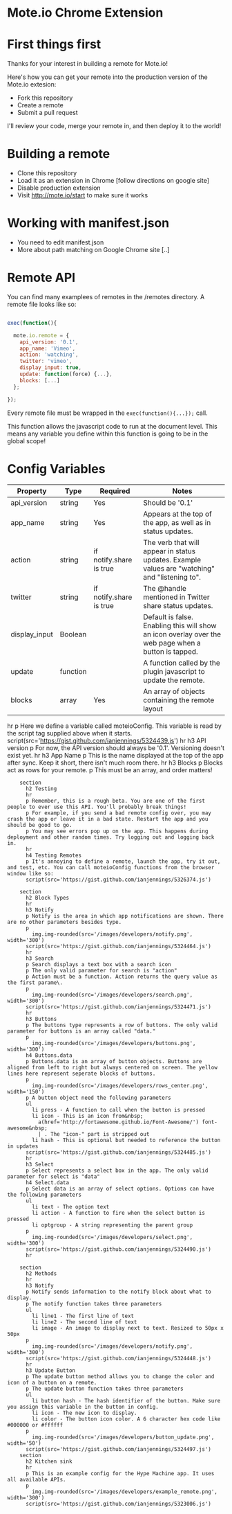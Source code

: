 Mote.io Chrome Extension
=================

# First things first

Thanks for your interest in building a remote for Mote.io! 

Here's how you can get your remote into the production version of the Mote.io extesion:

* Fork this repository
* Create a remote
* Submit a pull request

I'll review your code, merge your remote in, and then deploy it to the world!

# Building a remote

* Clone this repository
* Load it as an extension in Chrome [follow directions on google site]
* Disable production extension
* Visit http://mote.io/start to make sure it works
 
# Working with manifest.json

* You need to edit manifest.json
* More about path matching on Google Chrome site [..]

# Remote API

You can find many examplees of remotes in the /remotes directory. A remote file looks like so:

```javascript

exec(function(){

  mote.io.remote = {
    api_version: '0.1',
    app_name: 'Vimeo',
    action: 'watching',
    twitter: 'vimeo',
    display_input: true,
    update: function(force) {...},
    blocks: [...]
  };

});

```

Every remote file must be wrapped in the ```exec(function(){...});``` call. 

This function allows the javascript code to run at the document level. This means any variable you define within this function
is going to be in the global scope! 

# Config Variables


Property | Type | Required | Notes
--- | --- | --- | ---
api_version | string | Yes | Should be '0.1'
app_name | string | Yes | Appears at the top of the app, as well as in status updates.
action | string | if notify.share is true | The verb that will appear in status updates. Example values are "watching" and "listening to".
twitter | string | if notify.share is true | The @handle mentioned in Twitter share status updates.
display_input | Boolean | |  Default is false. Enabling this will show an icon overlay over the web page when a button is tapped.
update | function | | A function called by the plugin javascript to update the remote.
blocks | array | Yes | An array of objects containing the remote layout 

hr
p Here we define a variable called moteioConfig. This variable is read by the script tag supplied above when it starts.
script(src='https://gist.github.com/ianjennings/5324439.js')
hr
h3 API version
p For now, the API version should always be '0.1'. Versioning doesn't exist yet.
hr
h3 App Name
p This is the name displayed at the top of the app after sync. Keep it short, there isn't much room there.
hr
h3 Blocks
p Blocks act as rows for your remote.
p This must be an array, and order matters!

        section
          h2 Testing
          hr
          p Remember, this is a rough beta. You are one of the first people to ever use this API. You'll probably break things!
          p For example, if you send a bad remote config over, you may crash the app or leave it in a bad state. Restart the app and you should be good to go.
          p You may see errors pop up on the app. This happens during deployment and other random times. Try logging out and logging back in.
          hr
          h4 Testing Remotes
          p It's annoying to define a remote, launch the app, try it out, and test, etc. You can call moteioConfig functions from the browser window like so:
          script(src='https://gist.github.com/ianjennings/5326374.js')

        section
          h2 Block Types
          hr
          h3 Notify
          p Notify is the area in which app notifications are shown. There are no other parameters besides type.
          p
            img.img-rounded(src='/images/developers/notify.png', width='300')
          script(src='https://gist.github.com/ianjennings/5324464.js')
          hr
          h3 Search
          p Search displays a text box with a search icon
          p The only valid parameter for search is "action"
          p Action must be a function. Action returns the query value as the first parame\.
          p
            img.img-rounded(src='/images/developers/search.png', width='300')
          script(src='https://gist.github.com/ianjennings/5324471.js')
          hr
          h3 Buttons
          p The buttons type represents a row of buttons. The only valid parameter for buttons is an array called "data."
          p
            img.img-rounded(src='/images/developers/buttons.png', width='300')
          h4 Buttons.data
          p Buttons.data is an array of button objects. Buttons are aligned from left to right but always centered on screen. The yellow lines here represent seperate blocks of buttons.
          p
            img.img-rounded(src='/images/developers/rows_center.png', width='150')
          p A button object need the following parameters
          ul
            li press - A function to call when the button is pressed
            li icon - This is an icon from&nbsp;
              a(href='http://fortawesome.github.io/Font-Awesome/') font-awesome&nbsp;
              | . The "icon-" part is stripped out
            li hash - This is optional but needed to reference the button in updates
          script(src='https://gist.github.com/ianjennings/5324485.js')
          hr
          h3 Select
          p Select represents a select box in the app. The only valid parameter for select is "data"
          h4 Select.data
          p Select data is an array of select options. Options can have the following parameters
          ul
            li text - The option text
            li action - A function to fire when the select button is pressed
            li optgroup - A string representing the parent group
          p
            img.img-rounded(src='/images/developers/select.png', width='300')
          script(src='https://gist.github.com/ianjennings/5324490.js')
          hr

        section
          h2 Methods
          hr
          h3 Notify
          p Notify sends information to the notify block about what to display.
          p The notify function takes three parameters
          ul
            li line1 - The first line of text
            li line2 - The second line of text
            li image - An image to display next to text. Resized to 50px x 50px
          p
            img.img-rounded(src='/images/developers/notify.png', width='300')
          script(src='https://gist.github.com/ianjennings/5324448.js')
          hr
          h3 Update Button
          p The update button method allows you to change the color and icon of a button on a remote.
          p The update button function takes three parameters
          ul
            li button hash - The hash identifier of the button. Make sure you assign this variable in the button in config.
            li icon - The new icon to display.
            li color - The button icon color. A 6 character hex code like #000000 or #ffffff
          p
            img.img-rounded(src='/images/developers/button_update.png', width='50')
          script(src='https://gist.github.com/ianjennings/5324497.js')
        section
          h2 Kitchen sink
          hr
          p This is an example config for the Hype Machine app. It uses all available APIs.
          p
            img.img-rounded(src='/images/developers/example_remote.png', width='300')
          script(src='https://gist.github.com/ianjennings/5323006.js')
